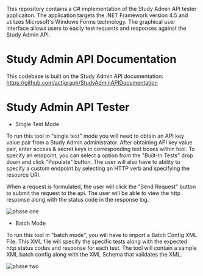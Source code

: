 This repository contains a C# implementation of the Study Admin API tester applicaiton. The application targets the .NET
Framework version 4.5 and utilizes Microsoft's Windows Forms technology. The graphical user interface allows users to easily
test requests and responses against the Study Admin API. 

Study Admin API Documentation
==========================
This codebase is built on the Study Admin API documentation: https://github.com/actigraph/StudyAdminAPIDocumentation


Study Admin API Tester
==========================

* Single Test Mode

To run this tool in "single test" mode you will need to obtain an API key value pair from a Study Admin administrator. After obtaining API key value pair, enter access & secret keys in corresponding text boxes within tool. To specify an endpoint, you can select a option from the "Built-In Tests" drop down and click "Populate" button. The user will also have to ability to specify a custom endpoint by selecting an HTTP verb and specifying the resource URI.

When a request is formulated, the user will click the "Send Request" button to submit the request to the api. The user
will be able to view the http response along with the status code in the response log.

![phase one](https://cloud.githubusercontent.com/assets/9215408/5082997/efcad69e-6eb2-11e4-9f4c-0d7ed81ebc65.png)



* Batch Mode

To run this tool in "batch mode", you will have to import a Batch Config XML File. This XML file will specify the specific tests along with the expected http status codes and response for each test. The tool will contain a sample XML batch config along with the XML Schema that validates the XML.

![phase two](https://cloud.githubusercontent.com/assets/9215408/5083003/f377a2b8-6eb2-11e4-85bf-664282b8a333.png)

